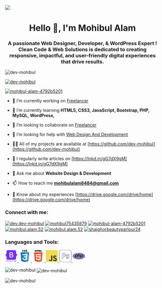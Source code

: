 <img src="https://scontent.fdac99-1.fna.fbcdn.net/v/t39.30808-6/512623851_23876673112014039_7777612769010048642_n.png?stp=dst-png_s960x960&_nc_cat=106&ccb=1-7&_nc_sid=cc71e4&_nc_eui2=AeFYxmDZoIPq7_sO4RasJkymUB6TSRbXaqJQHpNJFtdqogG1TFoasZtosKM24OYeoZ5OoS_2ZAeRWWJ0oMi1nH8m&_nc_ohc=PFfhu8iYcPoQ7kNvwFv44E2&_nc_oc=Adn07zqELsTR3E8bIpvyQ8gDeeYDBH6t2945gLxzKsCSHbKtyrTJ0QDQKmtl1Zgef6s&_nc_zt=23&_nc_ht=scontent.fdac99-1.fna&_nc_gid=U9H5AP3iW2W3FR3E9XGaOw&oh=00_AfRUi5bvvwoWgMBMyt6MzBHOxUlodlokOM3OFMZEuIWEpQ&oe=6895AC27">
<h1 align="center">Hello 👋, I'm Mohibul Alam</h1>
<h3 align="center">A passionate Web Designer, Developer, & WordPress Expert ! Clean Code & Web Solutions is dedicated to creating responsive, impactful, and user-friendly digital experiences that drive results.</h3>

<p align="left"> <img src="https://komarev.com/ghpvc/?username=dev-mohibul&label=Profile%20views&color=0e75b6&style=flat" alt="dev-mohibul" /> </p>

<p align="left"> <a href="https://github.com/ryo-ma/github-profile-trophy"><img src="https://github-profile-trophy.vercel.app/?username=dev-mohibul" alt="dev-mohibul" /></a> </p>

<p align="left"> <a href="https://www.linkedin.com/in/mohibul-alam-4792b5201/" target="blank"><img src="https://img.shields.io/linkedin/follow/in/mohibul-alam-4792b5201?logo=linkedin&style=for-the-badge" alt="mohibul-alam-4792b5201" /></a> </p>

- 🔭 I’m currently working on [Freelancer](https://github.com/dev-mohibul)

- 🌱 I’m currently learning **HTML5, CSS3, JavaScript, Bootstrap, PHP, MySQL, WordPress,**

- 👯 I’m looking to collaborate on [Freelancer](https://github.com/dev-mohibul)

- 🤝 I’m looking for help with [Web Design And Development](https://github.com/dev-mohibul)

- 👨‍💻 All of my projects are available at [https://github.com/dev-mohibul](https://github.com/dev-mohibul)

- 📝 I regularly write articles on [https://lnkd.in/gG7dX9gM](https://lnkd.in/gG7dX9gM)

- 💬 Ask me about **Website Design & Development**

- 📫 How to reach me **mohibulalam8484@gmail.com**

- 📄 Know about my experiences [https://drive.google.com/drive/home](https://drive.google.com/drive/home)

<h3 align="left">Connect with me:</h3>
<p align="left">
<a href="https://dev.to/dev.dev-mohibul" target="blank"><img align="center" src="https://raw.githubusercontent.com/rahuldkjain/github-profile-readme-generator/master/src/images/icons/Social/devto.svg" alt="dev.dev-mohibul" height="30" width="40" /></a>
<a href="https://twitter.com/mohibul75435879" target="blank"><img align="center" src="https://raw.githubusercontent.com/rahuldkjain/github-profile-readme-generator/master/src/images/icons/Social/twitter.svg" alt="mohibul75435879" height="30" width="40" /></a>
<a href="https://linkedin.com/in/mohibul-alam-4792b5201" target="blank"><img align="center" src="https://raw.githubusercontent.com/rahuldkjain/github-profile-readme-generator/master/src/images/icons/Social/linked-in-alt.svg" alt="mohibul-alam-4792b5201" height="30" width="40" /></a>
<a href="https://fb.com/mohibul.alam.52" target="blank"><img align="center" src="https://raw.githubusercontent.com/rahuldkjain/github-profile-readme-generator/master/src/images/icons/Social/facebook.svg" alt="mohibul.alam.52" height="30" width="40" /></a>
<a href="https://instagram.com/mohibul.alam.52" target="blank"><img align="center" src="https://raw.githubusercontent.com/rahuldkjain/github-profile-readme-generator/master/src/images/icons/Social/instagram.svg" alt="mohibul.alam.52" height="30" width="40" /></a>
<a href="https://www.youtube.com/c/shajghorbeautyparlour24" target="blank"><img align="center" src="https://raw.githubusercontent.com/rahuldkjain/github-profile-readme-generator/master/src/images/icons/Social/youtube.svg" alt="shajghorbeautyparlour24" height="30" width="40" /></a>
</p>

<h3 align="left">Languages and Tools:</h3>
<p align="left"> <a href="https://getbootstrap.com" target="_blank" rel="noreferrer"> <img src="https://raw.githubusercontent.com/devicons/devicon/master/icons/bootstrap/bootstrap-plain-wordmark.svg" alt="bootstrap" width="40" height="40"/> </a> <a href="https://www.w3schools.com/css/" target="_blank" rel="noreferrer"> <img src="https://raw.githubusercontent.com/devicons/devicon/master/icons/css3/css3-original-wordmark.svg" alt="css3" width="40" height="40"/> </a> <a href="https://www.w3.org/html/" target="_blank" rel="noreferrer"> <img src="https://raw.githubusercontent.com/devicons/devicon/master/icons/html5/html5-original-wordmark.svg" alt="html5" width="40" height="40"/> </a> <a href="https://developer.mozilla.org/en-US/docs/Web/JavaScript" target="_blank" rel="noreferrer"> <img src="https://raw.githubusercontent.com/devicons/devicon/master/icons/javascript/javascript-original.svg" alt="javascript" width="40" height="40"/> </a> <a href="https://www.photoshop.com/en" target="_blank" rel="noreferrer"> <img src="https://raw.githubusercontent.com/devicons/devicon/master/icons/photoshop/photoshop-line.svg" alt="photoshop" width="40" height="40"/> </a> <a href="https://www.php.net" target="_blank" rel="noreferrer"> <img src="https://raw.githubusercontent.com/devicons/devicon/master/icons/php/php-original.svg" alt="php" width="40" height="40"/> </a> </p>

<p><img align="left" src="https://github-readme-stats.vercel.app/api/top-langs?username=dev-mohibul&show_icons=true&locale=en&layout=compact" alt="dev-mohibul" /></p>

<p>&nbsp;<img align="center" src="https://github-readme-stats.vercel.app/api?username=dev-mohibul&show_icons=true&locale=en" alt="dev-mohibul" /></p>

<p><img align="center" src="https://github-readme-streak-stats.herokuapp.com/?user=dev-mohibul&" alt="dev-mohibul" /></p>
